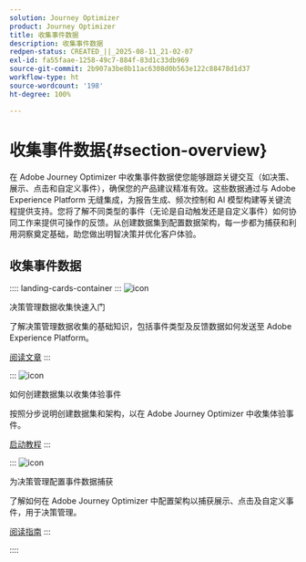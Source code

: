 ```yaml
---
solution: Journey Optimizer
product: Journey Optimizer
title: 收集事件数据
description: 收集事件数据
redpen-status: CREATED_||_2025-08-11_21-02-07
exl-id: fa55faae-1258-49c7-884f-83d1c33db969
source-git-commit: 2b907a3be8b11ac6308d0b563e122c88478d1d37
workflow-type: ht
source-wordcount: '198'
ht-degree: 100%

---
```


# 收集事件数据{#section-overview}

在 Adobe Journey Optimizer 中收集事件数据使您能够跟踪关键交互（如决策、展示、点击和自定义事件），确保您的产品建议精准有效。这些数据通过与 Adobe Experience Platform 无缝集成，为报告生成、频次控制和 AI 模型构建等关键流程提供支持。您将了解不同类型的事件（无论是自动触发还是自定义事件）如何协同工作来提供可操作的反馈。从创建数据集到配置数据架构，每一步都为捕获和利用洞察奠定基础，助您做出明智决策并优化客户体验。

## 收集事件数据

:::: landing-cards-container
:::
![icon](https://cdn.experienceleague.adobe.com/icons/book.svg?lang=zh-Hans)

决策管理数据收集快速入门

了解决策管理数据收集的基础知识，包括事件类型及反馈数据如何发送至 Adobe Experience Platform。

[阅读文章](../using/offers/data-collection/data-collection.md)
:::

:::
![icon](https://cdn.experienceleague.adobe.com/icons/circle-play.svg?lang=zh-Hans)

如何创建数据集以收集体验事件

按照分步说明创建数据集和架构，以在 Adobe Journey Optimizer 中收集体验事件。

[启动教程](../using/offers/data-collection/create-dataset.md)
:::

:::
![icon](https://cdn.experienceleague.adobe.com/icons/gear.svg?lang=zh-Hans)

为决策管理配置事件数据捕获

了解如何在 Adobe Journey Optimizer 中配置架构以捕获展示、点击及自定义事件，用于决策管理。

[阅读指南](../using/offers/data-collection/schema-requirement.md)
:::

::::
